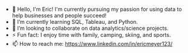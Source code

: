 - 👋 Hello, I'm Eric! I'm currently pursuing my passion for using data to help businesses and people succeed!
- 🌱 I’m currently learning SQL, Tableau, and Python.
- 👯 I’m looking to collaborate on data analytics/science projects.
- ⚡ Fun fact: I enjoy time with family, camping, skiing, and sports.
- 📫 How to reach me: https://www.linkedin.com/in/ericmeyer123/
